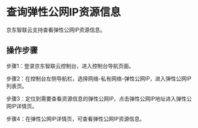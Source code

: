 # 查询弹性公网IP资源信息

京东智联云支持查看弹性公网IP资源信息。

## 操作步骤

步骤1：登录京东智联云控制台，进入控制台导航页面。

步骤2：在控制台左侧导航栏，选择网络-私有网络-弹性公网IP，进入弹性公网IP列表页。

步骤3：定位到需要查看资源信息的弹性公网IP，点击弹性公网IP地址进入弹性公网IP详情页。

步骤4：在弹性公网IP详情页，可查看弹性公网IP资源信息。
